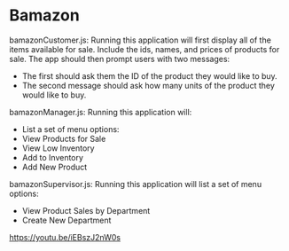 # Bamazon

bamazonCustomer.js: Running this application will first display all of the items available for sale. Include the ids, names, and prices of products for sale.
The app should then prompt users with two messages:

* The first should ask them the ID of the product they would like to buy.
* The second message should ask how many units of the product they would like to buy.


bamazonManager.js: Running this application will:

* List a set of menu options:
* View Products for Sale
* View Low Inventory
* Add to Inventory
* Add New Product


bamazonSupervisor.js: Running this application will list a set of menu options:

* View Product Sales by Department
* Create New Department


https://youtu.be/iEBszJ2nW0s
